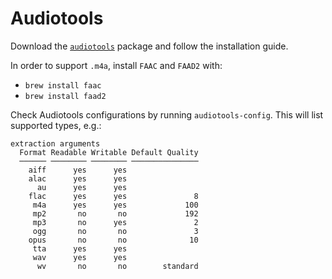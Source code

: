 # Audiotools
Download the [`audiotools`](http://audiotools.sourceforge.net/install.html) package and follow the installation guide.

In order to support `.m4a`, install `FAAC` and `FAAD2` with:
* `brew install faac`
* `brew install faad2`

Check Audiotools configurations by running `audiotools-config`. This will list supported types, e.g.:
```
extraction arguments
  Format Readable Writable Default Quality
  ────── ──────── ──────── ───────────────
    aiff      yes      yes
    alac      yes      yes
      au      yes      yes
    flac      yes      yes               8
     m4a      yes      yes             100
     mp2       no       no             192
     mp3       no      yes               2
     ogg       no       no               3
    opus       no       no              10
     tta      yes      yes
     wav      yes      yes
      wv       no       no        standard
```
